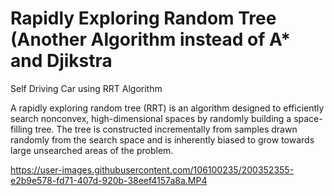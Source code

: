 # Rapidly Exploring Random Tree (Another Algorithm instead of A* and Djikstra
Self Driving Car using RRT Algorithm


A rapidly exploring random tree (RRT) is an algorithm designed to efficiently search nonconvex, high-dimensional spaces by randomly building a space-filling tree. The tree is constructed incrementally from samples drawn randomly from the search space and is inherently biased to grow towards large unsearched areas of the problem. 



https://user-images.githubusercontent.com/106100235/200352355-e2b9e578-fd71-407d-920b-38eef4157a8a.MP4

